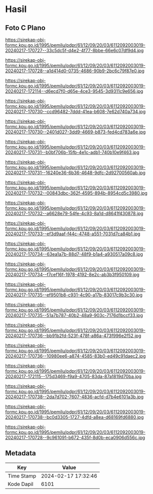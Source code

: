 # Hasil

## Foto C Plano

https://sirekap-obj-formc.kpu.go.id/1995/pemilu/pdpr/61/12/09/20/03/6112092003019-20240217-170727--33c5dc5f-d4e2-4f77-8bbe-66e6c07df9d4.jpg

https://sirekap-obj-formc.kpu.go.id/1995/pemilu/pdpr/61/12/09/20/03/6112092003019-20240217-170728--a1d414d0-0735-4686-90b9-2bc6c79f87e0.jpg

https://sirekap-obj-formc.kpu.go.id/1995/pemilu/pdpr/61/12/09/20/03/6112092003019-20240217-172114--d6ecd7f0-d65e-4ce3-9545-3d9311c9e656.jpg

https://sirekap-obj-formc.kpu.go.id/1995/pemilu/pdpr/61/12/09/20/03/6112092003019-20240217-170730--ccd96482-7ddd-41ea-b608-7e62d740a734.jpg

https://sirekap-obj-formc.kpu.go.id/1995/pemilu/pdpr/61/12/09/20/03/6112092003019-20240217-170730--2401d027-3dd9-4669-b873-fed4cd783a6e.jpg

https://sirekap-obj-formc.kpu.go.id/1995/pemilu/pdpr/61/12/09/20/03/6112092003019-20240217-170731--b0bf706b-15fb-4e1c-adb1-740b10e9f463.jpg

https://sirekap-obj-formc.kpu.go.id/1995/pemilu/pdpr/61/12/09/20/03/6112092003019-20240217-170731--16240e36-6b36-4648-9dfc-2d92700560ab.jpg

https://sirekap-obj-formc.kpu.go.id/1995/pemilu/pdpr/61/12/09/20/03/6112092003019-20240217-170732--00843dbc-362f-4595-894b-8954cd5c3980.jpg

https://sirekap-obj-formc.kpu.go.id/1995/pemilu/pdpr/61/12/09/20/03/6112092003019-20240217-170732--a6628e79-54fe-4c93-8a1d-d8641f430878.jpg

https://sirekap-obj-formc.kpu.go.id/1995/pemilu/pdpr/61/12/09/20/03/6112092003019-20240217-170733--ef3d9aaf-f44c-4748-a551-7031d7ca84b1.jpg

https://sirekap-obj-formc.kpu.go.id/1995/pemilu/pdpr/61/12/09/20/03/6112092003019-20240217-170734--63ea1a7b-88d7-48f9-b1a4-a930517a09c8.jpg

https://sirekap-obj-formc.kpu.go.id/1995/pemilu/pdpr/61/12/09/20/03/6112092003019-20240217-170734--f7cef16f-1978-4192-8e2c-ab3b3f950109.jpg

https://sirekap-obj-formc.kpu.go.id/1995/pemilu/pdpr/61/12/09/20/03/6112092003019-20240217-170735--ef9501b8-c931-4c90-a17b-83017c9b3c30.jpg

https://sirekap-obj-formc.kpu.go.id/1995/pemilu/pdpr/61/12/09/20/03/6112092003019-20240217-170735--51a7b787-40b2-48a9-903c-7176d1bccf33.jpg

https://sirekap-obj-formc.kpu.go.id/1995/pemilu/pdpr/61/12/09/20/03/6112092003019-20240217-170736--bb91b2fd-523f-478f-a86a-473f996e2f52.jpg

https://sirekap-obj-formc.kpu.go.id/1995/pemilu/pdpr/61/12/09/20/03/6112092003019-20240217-170736--10980ee6-a874-4585-83b0-ed49c91daec2.jpg

https://sirekap-obj-formc.kpu.go.id/1995/pemilu/pdpr/61/12/09/20/03/6112092003019-20240217-172115--175d3469-f9a9-4705-83da-87a1819d70ba.jpg

https://sirekap-obj-formc.kpu.go.id/1995/pemilu/pdpr/61/12/09/20/03/6112092003019-20240217-170738--2da7d702-7607-4836-acfd-d7b4e6101a3b.jpg

https://sirekap-obj-formc.kpu.go.id/1995/pemilu/pdpr/61/12/09/20/03/6112092003019-20240217-170738--bc0d3305-1727-4dfd-a8ea-d68169fd6880.jpg

https://sirekap-obj-formc.kpu.go.id/1995/pemilu/pdpr/61/12/09/20/03/6112092003019-20240217-170728--9c961091-b672-435f-8d0b-eca0906d556c.jpg


## Metadata

| Key        | Value               |
| ---------- | ------------------- |
| Time Stamp | 2024-02-17 17:32:46 |
| Kode Dapil | 6101                |



